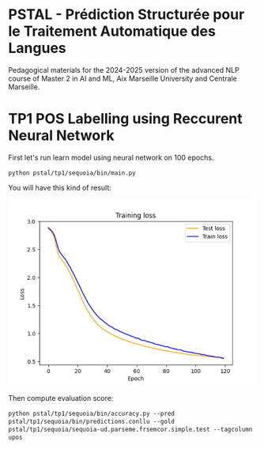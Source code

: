 # PSTAL - Prédiction Structurée pour le Traitement Automatique des Langues

Pedagogical materials for the 2024-2025 version of the advanced NLP course
of Master 2 in AI and ML, Aix Marseille University and Centrale Marseille.

# TP1 POS Labelling using Reccurent Neural Network
First let's run learn model using neural network on 100 epochs.
```shell
python pstal/tp1/sequoia/bin/main.py
```

You will have this kind of result:

<img src="lib/img/Figure_1.png">

Then compute evaluation score:
```shell
python pstal/tp1/sequoia/bin/accuracy.py --pred pstal/tp1/sequoia/bin/predictions.conllu --gold pstal/tp1/sequoia/sequoia-ud.parseme.frsemcor.simple.test --tagcolumn upos
```




